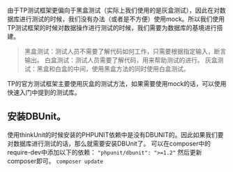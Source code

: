 由于TP测试框架更偏向于黑盒测试（实际上我们使用的是灰盒测试），因此在对数据库进行测试的时候，我们没有办法（或者是不方便）使用mock。所以我们使用TP测试框架的时候对数据操作进行测试的时候，我们需要为数据库的基境进行搭建。
>黑盒测试：测试人员不需要了解代码如何工作，只需要根据指定输入，断言输出。
>白盒测试：测试人员需要了解代码，用来帮助测试的进行。
>灰盒测试：黑盒和白盒的中间，使用黑盒方法的同时使用白盒测试。

TP的官方测试框架主要使用灰盒的测试方法，如果需要使用mock的话，可以使用快速入门中提到的测试库。

## 安装DBUnit。
使用thinkUnit的时候安装的PHPUNIT依赖中是没有DBUNIT的。因此如果我们要对数据库进行测试的话，那么就需要安装DBUnit了。
可以在composer中的require-dev中添加以下的依赖：
`"phpunit/dbunit": ">=1.2"`
然后更新composer即可。
`composer update`